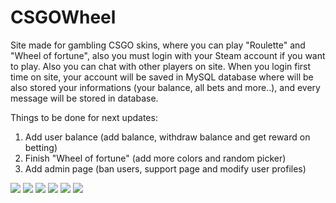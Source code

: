 # CSGOWheel

Site made for gambling CSGO skins, where you can play "Roulette" and 
"Wheel of fortune", also you must login with your Steam account
if you want to play. Also you can chat with other players on site.
When you login first time on site, your account will be saved in 
MySQL database where will be also stored your informations (your balance,
all bets and more..), and every message will be stored in database. 

Things to be done for next updates:

1. Add user balance (add balance, withdraw balance and get reward on betting)
2. Finish "Wheel of fortune" (add more colors and random picker)
3. Add admin page (ban users, support page and modify user profiles)

![](imgs/csgo1.jpg)
![](imgs/csgo2.jpg)
![](imgs/csgo3.jpg)
![](imgs/csgo4.jpg)
![](imgs/csgo5.jpg)
![](imgs/csgo6.jpg)
